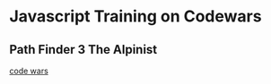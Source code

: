 # Javascript Training on Codewars

## Path Finder 3 The Alpinist 
[code wars](https://www.codewars.com/kata/576986639772456f6f00030c)
